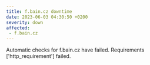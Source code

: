 ```yaml
---
title: f.bain.cz downtime
date: 2023-06-03 04:30:50 +0200
severity: down
affected:
 - f.bain.cz
---
```

Automatic checks for f.bain.cz have failed. Requirements ['http_requirement'] failed.
